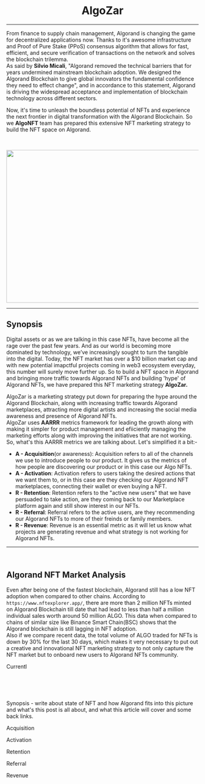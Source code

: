 <h1 align="center">AlgoZar</a></h1><hr>

From finance to supply chain management, Algorand is changing the game for decentralized applications now. Thanks to it's awesome infrastructure and Proof of Pure Stake (PPoS) consensus algorithm that allows for fast, efficient, and secure verification of transactions on the network and solves the blockchain trilemma.   
As said by <strong>Silvio Micali</strong>, "Algorand removed the technical barriers that for years undermined mainstream blockchain adoption. We designed the Algorand Blockchain to give global innovators the fundamental confidence they need to effect change", and in accordance to this statement, Algorand is driving the widespread acceptance and implementation of blockchain technology across different sectors. 
<br>

Now, it's time to unleash the boundless potential of NFTs and experience the next frontier in digital transformation with the Algorand Blockchain. So we <b>AlgoNFT</b> team has prepared this extensive NFT marketing strategy to build the NFT space on Algorand.

<br>
<p align = "center">
<img src="https://github.com/Harshkumar62367/Algorand---NFT-Marketing-Strategy/blob/main/img/algo-nft.gif"  style="width:900px; 
            height:400px; 
            display: block;
            align: center;" />
</p><hr>


## Synopsis

Digital assets or as we are talking in this case NFTs, have become all the rage over the past few years. And as our world is becoming more dominated by technology, we’ve increasingly sought to turn the tangible into the digital. Today, the NFT market has over a $10 billion market cap and with new potential imapctful projects coming in web3 ecosystem everyday, this number will surely move further up. So to build a NFT space in Algorand and bringing more traffic towards Algorand NFTs and building 'hype' of Algorand NFTs, we have prepared this NFT marketing strategy <b>AlgoZar.</b>

AlgoZar is a marketing strategy put down for preparing the hype around the Algorand Blockchain, along with increasing traffic towards Algorand marketplaces, attracting more digital artists and increasing the social media awareness and presence of Algorand NFTs.   
AlgoZar uses **AARRR** metrics framework for leading the growth along with making it simpler for product management and efiiciently managing the marketing efforts along with improving the initiatives that are not working.
<br>
So, what's this AARRR metrics we are talking about. Let's simplified it a bit:- 

- **A - Acquisition**(or awareness):  Acquisition refers to all of the channels we use to introduce people to our product. It gives us the metrics of how people are discovering our product or in this case our Algo NFTs.
- **A - Activation**:  Activation refers to users taking the desired actions that we want them to, or in this case are they checking our Algorand NFT marketplaces, connecting their wallet or even buying a NFT.
- **R - Retention**:  Retention refers to the "active new users" that we have persuaded to take action, are they coming back to our Marketplace platform again and still show interest in our NFTs.
- **R - Referral**:  Referral refers to the active users, are they recommending our Algorand NFTs to more of their freinds or family members.
- **R - Revenue**: Revenue is an essential metric as it will let us know what projects are generating revenue and what strategy is not working for Algorand NFTs.

<hr><br>

## Algorand NFT Market Analysis

Even after being one of the fastest blockchain, Algorand still has a low NFT adoption when compared to other chains. According to `https://www.nftexplorer.app/`, there are more than 2 million NFTs minted on Algorand Blockchain till date that had lead to less than half a million individual sales worth around 50 million ALGO. This data when compared to chains of similar size like Binance Smart Chain(BSC) shows that the Algorand blockchain is still lagging in NFT adoption.  
Also if we compare recent data, the total volume of ALGO traded for NFTs is down by 30% for the last 30 days, which makes it very necessary to put out a creative and innovational NFT marketing strategy to not only capture the NFT market but to onboard new users to Algorand NFTs community.

Currentl



              

<br>
<br>
<br>


Synopsis - write about state of NFT and how Algorand fits into this picture and what's this post is all about, and what this article will cover and some back links.

Acquisition

Activation

Retention

Referral

Revenue




